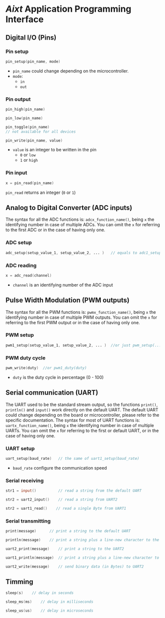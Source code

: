 # **_Aixt_** Application Programming Interface

## Digital I/O (Pins)
### Pin setup
```v
pin_setup(pin_name, mode)
```
- `pin_name` could change depending on the microcontroller.
- `mode`:
  - `in`
  - `out`

### Pin output
```v
pin_high(pin_name)
```
```v
pin_low(pin_name)
```
```v
pin_toggle(pin_name)    
// not available for all devices
```
```v
pin_write(pin_name, value)
```
- `value` is an integer to be written in the pin
  - `0` or `low` 
  - `1` or `high`


### Pin input
```v
x = pin_read(pin_name)
```
`pin_read` returns an integer (`0` or `1`)

## Analog to Digital Converter (ADC inputs)

The syntax for all the ADC functions is: `adcx_function_name()`, being `x` the identifying number in case of multiple ADCs. You can omit the `x` for referring to the first ADC or in the case of having only one.

### ADC setup
```v
adc_setup(setup_value_1, setup_value_2, ... )   // equals to adc1_setup(...)
```

### ADC reading
```v
x = adc_read(channel)
```
- `channel` is an identifying number of the ADC input
## Pulse Width Modulation (PWM outputs)

The syntax for all the PWM functions is: `pwmx_function_name()`, being `x` the identifying number in case of multiple PWM outputs. You can omit the `x` for referring to the first PWM output or in the case of having only one.

### PWM setup
```v
pwm1_setup(setup_value_1, setup_value_2, ... )  //or just pwm_setup(...)
```

### PWM duty cycle
```v
pwm_write(duty)  //or pwm1_duty(duty)
```

- `duty` is the duty cycle in percentage (0 - 100)

## Serial communication (UART)

The UART used to be the standard stream output, so the functions `print()`, `println()` and `input()` work directly on the default UART. The default UART could change depending on the board or microcontroller, please refer to the specific documentation. The syntax for most of UART functions is: `uartx_function_name()`, being `x` the identifying number in case of multiple UARTs. You can omit the `x` for referring to the first or default UART, or in the case of having only one.  

### UART setup

```v
uart_setup(baud_rate)   // the same of uart1_setup(baud_rate)
```
- `baud_rate` configure the communication speed

### Serial receiving
```v
str1 = input()          // read a string from the default UART
```
```v
str2 = uart2_input()    // read a string from UART2
```
```v
str2 = uart1_read()    // read a single Byte from UART1
```

### Serial transmitting
```v
print(message)      // print a string to the default UART
```
```v
println(message)    // print a string plus a line-new character to the default UART
```
```v
uart2_print(message)    // print a string to the UART2
```
```v
uart1_println(message)  // print a string plus a line-new character to the UART1
```
```v
uart2_write(message)    // send binary data (in Bytes) to UART2
```
## Timming
```v
sleep(s)    // delay in seconds
```
```v
sleep_ms(ms)    // delay in milliseconds
```
```v
sleep_us(us)    // delay in microseconds
```